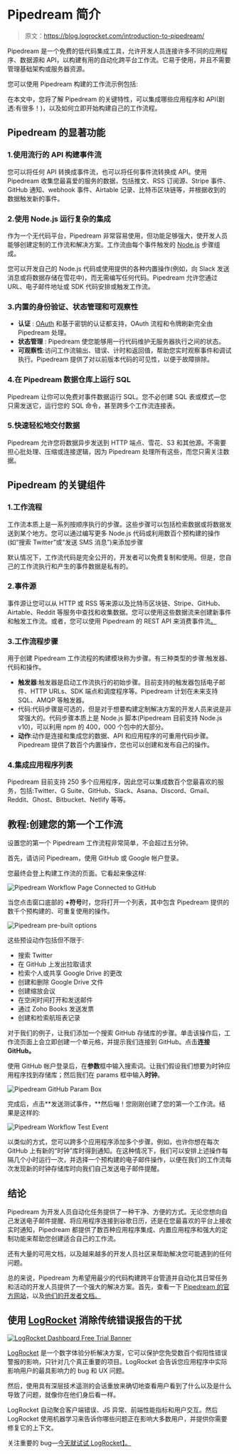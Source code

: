 # Pipedream 简介

> 原文：<https://blog.logrocket.com/introduction-to-pipedream/>

Pipedream 是一个免费的低代码集成工具，允许开发人员连接许多不同的应用程序、数据源和 API，以构建有用的自动化跨平台工作流。它易于使用，并且不需要管理基础架构或服务器资源。

您可以使用 Pipedream 构建的工作流示例包括:

在本文中，您将了解 Pipedream 的关键特性，可以集成哪些应用程序和 API(剧透:有很多！)，以及如何立即开始构建自己的工作流程。

## Pipedream 的显著功能

### 1.使用流行的 API 构建事件流

您可以将任何 API 转换成事件流，也可以将任何事件流转换成 API。使用 Pipedream 收集您最喜爱的服务的数据，包括推文、RSS 订阅源、Stripe 事件、GitHub 通知、webhook 事件、Airtable 记录、比特币区块链等，并根据收到的数据触发新的事件。

### 2.使用 Node.js 运行复杂的集成

作为一个无代码平台，Pipedream 非常容易使用，但功能足够强大，使开发人员能够创建定制的工作流和解决方案。工作流由每个事件触发的 [Node.js](https://nodejs.org/en/) 步骤组成。

您可以开发自己的 Node.js 代码或使用提供的各种内置操作(例如，向 Slack 发送消息或将数据存储在雪花中)，而无需编写任何代码。Pipedream 允许您通过 URL、电子邮件地址或 SDK 代码安排或触发工作流。

### 3.内置的身份验证、状态管理和可观察性

*   **认证** : [OAuth](https://oauth.net) 和基于密钥的认证都支持，OAuth 流程和令牌刷新完全由 Pipedream 处理。
*   **状态管理** : Pipedream 使您能够用一行代码维护无服务器执行之间的状态。
*   **可观察性**:访问工作流输出、错误、计时和返回值，帮助您实时观察事件和调试执行。Pipedream 提供了对以前版本代码的可见性，以便于故障排除。

### 4.在 Pipedream 数据仓库上运行 SQL

Pipedream 让你可以免费对事件数据运行 SQL。您不必创建 SQL 表或模式—您只需发送它，运行您的 SQL 命令，甚至跨多个工作流连接表。

### 5.快速轻松地交付数据

Pipedream 允许您将数据异步发送到 HTTP 端点、雪花、S3 和其他源。不需要担心批处理、压缩或连接逻辑，因为 Pipedream 处理所有这些，而您只需关注数据。

## Pipedream 的关键组件

### 1.工作流程

工作流本质上是一系列按顺序执行的步骤。这些步骤可以包括检索数据或将数据发送到某个地方。您可以通过编写更多 Node.js 代码或利用数百个预构建的操作(如“搜索 Twitter”或“发送 SMS 消息”)来添加步骤

默认情况下，工作流代码是完全公开的，开发者可以免费复制和使用。但是，您自己的工作流执行和产生的事件数据是私有的。

### 2.事件源

事件源让您可以从 HTTP 或 RSS 等来源以及比特币区块链、Stripe、GitHub、Airtable、Reddit 等服务中查找和收集数据。您可以使用这些数据流来创建新事件和触发工作流。或者，您可以使用 Pipedream 的 REST API 来消费事件流[。](https://docs.pipedream.com/api/rest/)

### 3.工作流程步骤

用于创建 Pipedream 工作流程的构建模块称为步骤。有三种类型的步骤:触发器、代码和操作。

*   **触发器**:触发器是启动工作流执行的初始步骤。目前支持的触发器包括电子邮件、HTTP URLs、SDK 端点和调度程序等。Pipedream 计划在未来支持 SQL、AMQP 等触发器。
*   代码:代码步骤是可选的，但是对于想要构建定制解决方案的开发人员来说是非常强大的。代码步骤本质上是 Node.js 脚本(Pipedream 目前支持 Node.js v10)，可以利用 npm 的 400，000 个包中的大部分。
*   **动作**:动作是连接和集成您的数据、API 和应用程序的可重用代码步骤。Pipedream 提供了数百个内置操作，您也可以创建和发布自己的操作。

### 4.集成应用程序列表

Pipedream 目前支持 250 多个应用程序，因此您可以集成数百个您最喜欢的服务，包括:Twitter、G Suite、GitHub、Slack、Asana、Discord、Gmail、Reddit、Ghost、Bitbucket、Netlify 等等。

## 教程:创建您的第一个工作流

设置您的第一个 Pipedream 工作流程非常简单，不会超过五分钟。

首先，请访问 Pipedream，使用 GitHub 或 Google 帐户登录。

您最终会登上构建工作流的页面。它看起来像这样:

![Pipedream Workflow Page Connected to GitHub](img/cbe88923140da6ea4e226d30889c5fef.png)

当您点击窗口底部的 **+符号**时，您将打开一个列表，其中包含 Pipedream 提供的数千个预构建的、可重复使用的操作。

![Pipedream pre-built options](img/917b9694abcac22a0355466ff0f5561b.png)

这些预设动作包括但不限于:

*   搜索 Twitter
*   在 GitHub 上发出拉取请求
*   检索个人或共享 Google Drive 的更改
*   创建和删除 Google Drive 文件
*   创建缩放会议
*   在空闲时间打开和发送邮件
*   通过 Zoho Books 发送发票
*   创建和检索航班表记录

对于我们的例子，让我们添加一个搜索 GitHub 存储库的步骤。单击该操作后，工作流页面上会立即创建一个单元格，并提示我们连接到 GitHub。点击**连接 GitHub。**

使用 GitHub 帐户登录后，在**参数**框中输入搜索词。让我们假设我们想要为时钟应用程序找到存储库；然后我们在 params 框中输入**时钟**。

![Pipedream GitHub Param Box](img/0e0214bfea4ccf0bd10ccf101bd74f75.png)

完成后，点击**发送测试事件，**然后嘣！您刚刚创建了您的第一个工作流。结果是这样的:

![Pipedream Workflow Test Event](img/c6dc41baaca65a56249c975170e5ead8.png)

以类似的方式，您可以跨多个应用程序添加多个步骤。例如，也许你想在每次 GitHub 上有新的“时钟”库时得到通知。在这种情况下，我们可以安排上述操作每隔几个小时运行一次，并选择一个预构建的电子邮件操作，以便在我们的工作流每次发现新的时钟存储库时向我们自己发送电子邮件提醒。

## 结论

Pipedream 为开发人员自动化任务提供了一种干净、方便的方式。无论您想向自己发送电子邮件提醒、将应用程序连接到谷歌日历，还是在您最喜欢的平台上接收实时通知，Pipedream 都提供了数百种应用程序集成、内置应用程序和强大的定制功能来帮助您创建适合自己的工作流。

还有大量的可用文档，以及越来越多的开发人员社区来帮助解决您可能遇到的任何问题。

总的来说，Pipedream 为希望用最少的代码构建跨平台管道并自动化其日常任务和活动的开发人员提供了一个强大的解决方案。首先，查看一下 [Pipedream 的官方网站](https://pipedream.com/)，以及[他们的开发者文档。](https://docs.pipedream.com/)

## 使用 [LogRocket](https://lp.logrocket.com/blg/signup) 消除传统错误报告的干扰

[![LogRocket Dashboard Free Trial Banner](img/d6f5a5dd739296c1dd7aab3d5e77eeb9.png)](https://lp.logrocket.com/blg/signup)

[LogRocket](https://lp.logrocket.com/blg/signup) 是一个数字体验分析解决方案，它可以保护您免受数百个假阳性错误警报的影响，只针对几个真正重要的项目。LogRocket 会告诉您应用程序中实际影响用户的最具影响力的 bug 和 UX 问题。

然后，使用具有深层技术遥测的会话重放来确切地查看用户看到了什么以及是什么导致了问题，就像你在他们身后看一样。

LogRocket 自动聚合客户端错误、JS 异常、前端性能指标和用户交互。然后 LogRocket 使用机器学习来告诉你哪些问题正在影响大多数用户，并提供你需要修复它的上下文。

关注重要的 bug—[今天就试试 LogRocket】。](https://lp.logrocket.com/blg/signup-issue-free)